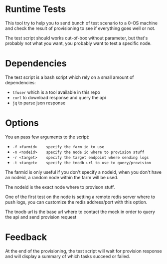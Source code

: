 # Runtime Tests

This tool try to help you to send bunch of test scenario to a 0-OS machine and
check the result of provisioning to see if everything goes well or not.

The test script should works out-of-box without parameter, but that's probably not
what you want, you probably want to test a specific node.

# Dependencies

The test script is a bash script which rely on a small amount of dependencies:
- `tfuser` which is a tool available in this repo
- `curl` to download response and query the api
- `jq` to parse json response

# Options

You an pass few arguments to the script:
- `-f <farmid>    specify the farm id to use`
- `-n <nodeid>    specify the node id where to provision stuff`
- `-r <target>    specify the target endpoint where sending logs`
- `-t <target>    specify the tnodb url to use to query/provision`

The farmid is only useful if you don't specify a nodeid, when you don't
have an nodeid, a random node within the farm will be used.

The nodeid is the exact node where to provison stuff.

One of the first test on the node is setting a remote redis server where
to push logs, you can customize the redis address/port with this option.

The tnodb url is the base url where to contact the mock in order to query
the api and send provision request

# Feedback

At the end of the provisioning, the test script will wait for provision
response and will display a summary of which tasks succeed or failed.
